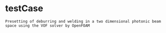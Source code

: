 # testCase
`Presetting of deburring and welding in a two dimensional photonic beam space using the VOF solver by OpenFOAM`
